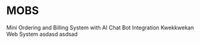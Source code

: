# MOBS
Mini Ordering and Billing System with AI Chat Bot Integration
Kwekkwekan Web System
asdasd
asdsad
